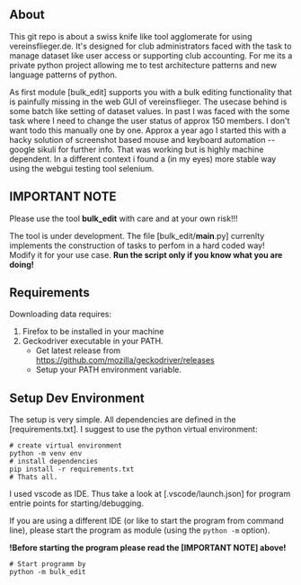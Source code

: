 ## About

This git repo is about a swiss knife like tool agglomerate for using vereinsflieger.de.
It's designed for club administrators faced with the task to manage dataset like user
access or supporting club accounting. For me its a private python project allowing me
to test architecture patterns and new language patterns of python.

As first module [bulk_edit] supports you with a bulk editing functionality that is
painfully missing in the web GUI of vereinsflieger. The usecase behind is some batch
like setting of dataset values. In past I was faced with the some task where I need to change the user status of approx 150 members. I don't want todo this manually one by one. Approx a year ago I started this with a hacky solution of screenshot based mouse and keyboard automation -- google sikuli for further info. That was working but is highly machine dependent. In a different
context i found a (in my eyes) more stable way using the webgui testing tool selenium.

## IMPORTANT NOTE

Please use the tool **bulk_edit** with care and at your own risk!!! 

The tool is under development. The file [bulk_edit/__main__.py] currenlty implements the construction of tasks to perfom in a hard coded way! Modify it for your use case. **Run the script only if you know what you are doing!**

## Requirements

Downloading data requires:

1. Firefox to be installed in your machine
2. Geckodriver executable in your PATH.
   * Get latest release from https://github.com/mozilla/geckodriver/releases
   * Setup your PATH environment variable.

## Setup Dev Environment

The setup is very simple. All dependencies are defined in the [requirements.txt].
I suggest to use the python virtual environment:

```shell
# create virtual environment
python -m venv env
# install dependencies
pip install -r requirements.txt
# Thats all.
```

I used vscode as IDE. Thus take a look at [.vscode/launch.json] for program entrie
points for starting/debugging.

If you are using a different IDE (or like to start the program from command line),
please start the program as module (using the `python -m` option).

**!Before starting the program please read the [IMPORTANT NOTE] above!**

```shell
# Start programm by
python -m bulk_edit
```
